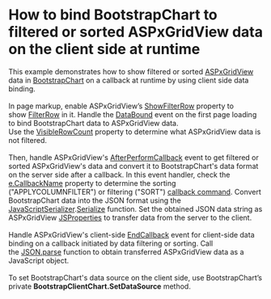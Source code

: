 # How to bind BootstrapChart to filtered or sorted ASPxGridView data on the client side at runtime


<p>This example demonstrates how to show filtered or sorted <a href="https://documentation.devexpress.com/AspNet/DevExpress.Web.ASPxGridView.members">ASPxGridView</a> data in <a href="https://documentation.devexpress.com/AspNetBootstrap/DevExpress.Web.Bootstrap.BootstrapChart.members">BootstrapChart</a> on a callback at runtime by using client side data binding.<br><br>In page markup, enable ASPxGridView’s <a href="https://documentation.devexpress.com/AspNet/DevExpress.Web.ASPxGridViewSettings.ShowFilterRow.property">ShowFilterRow</a> property to show <a href="https://documentation.devexpress.com/AspNet/3753/ASP-NET-WebForms-Controls/Grid-View/Concepts/Data-Shaping-and-Manipulation/Filtering/Filter-Row">FilterRow</a> in it. Handle the <a href="https://documentation.devexpress.com/AspNet/DevExpress.Web.ASPxDataWebControlBase.DataBound.event">DataBound</a> event on the first page loading to bind BootstrapChart data to ASPxGridView data.<br>Use the <a href="https://documentation.devexpress.com/AspNet/DevExpress.Web.ASPxGridView.VisibleRowCount.property">VisibleRowCount</a> property to determine what ASPxGridView data is not filtered.<br><br>Then, handle ASPxGridView's <a href="https://documentation.devexpress.com/AspNet/DevExpress.Web.ASPxGridView.AfterPerformCallback.event">AfterPerformCallback</a> event to get filtered or sorted ASPxGridView's data and convert it to BootstrapChart's data format on the server side after a callback. In this event handler, check the <a href="https://documentation.devexpress.com/AspNet/DevExpress.Web.ASPxGridAfterPerformCallbackEventArgs.CallbackName.property">e.CallbackName</a> property to determine the sorting ("APPLYCOLUMNFILTER") or filtering ("SORT") <a href="https://documentation.devexpress.com/AspNet/DevExpress.Web.Scripts.ASPxClientBeginCallbackEventArgs.command.property">callback command</a>. Convert BootstrapChart data into the JSON format using the <a href="https://msdn.microsoft.com/en-us/library/system.web.script.serialization.javascriptserializer%28v=vs.110%29.aspx">JavaScriptSerializer</a>.<a href="https://msdn.microsoft.com/en-us/library/bb292287%28v=vs.110%29.aspx">Serialize</a> function. Set the obtained JSON data string as ASPxGridView <a href="https://documentation.devexpress.com/AspNet/11816/How-to-Access-Server-Data-on-the-Client-Side">JSProperties</a> to transfer data from the server to the client.<br><br>Handle ASPxGridView's client-side <a href="https://documentation.devexpress.com/AspNet/DevExpress.Web.Scripts.ASPxClientGridView.EndCallback.event">EndCallback</a> event for client-side data binding on a callback initiated by data filtering or sorting. Call the <a href="https://www.w3schools.com/js/js_json_parse.asp">JSON.parse</a> function to obtain transferred ASPxGridView data as a JavaScript object.<br><br>To set BootstrapChart's data source on the client side, use BootstrapChart’s private <strong>BootstrapClientChart.SetDataSource</strong> method.</p>

<br/>



